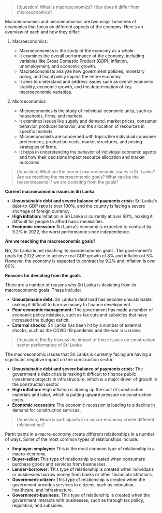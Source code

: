 > [!question]
> What is macroeconomics? How does it differ from microeconomics?

Macroeconomics and microeconomics are two major branches of economics that focus on different aspects of the economy. Here's an overview of each and how they differ:

1. Macroeconomics:
    
    - Macroeconomics is the study of the economy as a whole.
    - It examines the overall performance of the economy, including variables like Gross Domestic Product (GDP), inflation, unemployment, and economic growth.
    - Macroeconomists analyze how government policies, monetary policy, and fiscal policy impact the entire economy.
    - It aims to understand and address issues such as overall economic stability, economic growth, and the determination of key macroeconomic variables.
2. Microeconomics:
    
    - Microeconomics is the study of individual economic units, such as households, firms, and markets.
    - It examines issues like supply and demand, market prices, consumer behavior, producer behavior, and the allocation of resources in specific markets.
    - Microeconomists are concerned with topics like individual consumer preferences, production costs, market structures, and pricing strategies of firms.
    - It helps in understanding the behavior of individual economic agents and how their decisions impact resource allocation and market outcomes.

> [!question]
> What are the current macroeconomic issues in Sri Lanka? Are we reaching the macroeconomic goals? What can be the reason/reasons if we are deviating from the goals?

**Current macroeconomic issues in Sri Lanka**

- **Unsustainable debt and severe balance of payments crisis:** Sri Lanka's debt-to-GDP ratio is over 100%, and the country is facing a severe shortage of foreign currency.
- **High inflation:** Inflation in Sri Lanka is currently at over 60%, making it difficult for people to afford basic necessities.
- **Economic recession:** Sri Lanka's economy is expected to contract by 9.2% in 2022, the worst performance since independence.

**Are we reaching the macroeconomic goals?**

No, Sri Lanka is not reaching its macroeconomic goals. The government's goals for 2022 were to achieve real GDP growth of 8% and inflation of 5%. However, the economy is expected to contract by 9.2% and inflation is over 60%.

**Reasons for deviating from the goals**

There are a number of reasons why Sri Lanka is deviating from its macroeconomic goals. These include:

- **Unsustainable debt:** Sri Lanka's debt load has become unsustainable, making it difficult to borrow money to finance development.
- **Poor economic management:** The government has made a number of economic policy mistakes, such as tax cuts and subsidies that have increased the budget deficit.
- **External shocks:** Sri Lanka has been hit by a number of external shocks, such as the COVID-19 pandemic and the war in Ukraine.

> [!question]
> Briefly discuss the impact of those issues on construction sector performance of Sri Lanka

The macroeconomic issues that Sri Lanka is currently facing are having a significant negative impact on the construction sector.

- **Unsustainable debt and severe balance of payments crisis:** The government's debt crisis is making it difficult to finance public investment projects in infrastructure, which is a major driver of growth in the construction sector. 
- **High inflation:** High inflation is driving up the cost of construction materials and labor, which is putting upward pressure on construction costs. 
- **Economic recession:** The economic recession is leading to a decline in demand for construction services.

> [!question]
> How do participants in a macro-economy create different relationships?

Participants in a macro-economy create different relationships in a number of ways. Some of the most common types of relationships include:

- **Employer-employee:** This is the most common type of relationship in a macro-economy. 
- **Buyer-seller:** This type of relationship is created when consumers purchase goods and services from businesses.
- **Lender-borrower:** This type of relationship is created when individuals or businesses borrow money from banks or other financial institutions.
- **Government-citizen:** This type of relationship is created when the government provides services to citizens, such as education, healthcare, and infrastructure.
- **Government-business:** This type of relationship is created when the government interacts with businesses, such as through tax policy, regulation, and subsidies.

